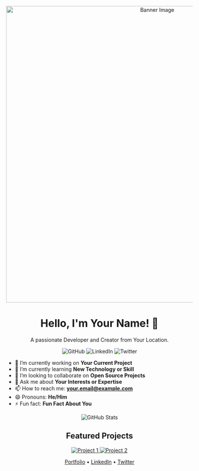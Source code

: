 <!-- Banner Image/Header -->
<p align="center">
  <img src="your-banner-image-url" alt="Banner Image" width="800">
</p>

<!-- Introduction -->
<h1 align="center">Hello, I'm Your Name! 👋</h1>
<p align="center">
  A passionate Developer and Creator from Your Location.
</p>

<!-- Badges (optional) -->
<p align="center">
  <img src="https://img.shields.io/badge/-GitHub-181717?style=flat&logo=GitHub&logoColor=white" alt="GitHub">
  <img src="https://img.shields.io/badge/-LinkedIn-0077B5?style=flat&logo=LinkedIn&logoColor=white" alt="LinkedIn">
  <img src="https://img.shields.io/badge/-Twitter-1DA1F2?style=flat&logo=Twitter&logoColor=white" alt="Twitter">
</p>

<!-- About Me -->
- 🔭 I’m currently working on **Your Current Project**
- 🌱 I’m currently learning **New Technology or Skill**
- 👯 I’m looking to collaborate on **Open Source Projects**
- 💬 Ask me about **Your Interests or Expertise**
- 📫 How to reach me: **your.email@example.com**
- 😄 Pronouns: **He/Him**
- ⚡ Fun fact: **Fun Fact About You**

<!-- My GitHub Stats (You can use GitHub Readme Stats: https://github.com/anuraghazra/github-readme-stats) -->
<p align="center">
  <img src="https://github-readme-stats.vercel.app/api?username=yourusername&show_icons=true&theme=dark" alt="GitHub Stats">
</p>

<!-- Featured Projects -->
<h2 align="center">Featured Projects</h2>
<p align="center">
  <a href="https://github.com/yourusername/project1">
    <img src="https://github-readme-stats.vercel.app/api/pin/?username=yourusername&repo=project1&theme=dark" alt="Project 1">
  </a>
  <a href="https://github.com/yourusername/project2">
    <img src="https://github-readme-stats.vercel.app/api/pin/?username=yourusername&repo=project2&theme=dark" alt="Project 2">
  </a>
</p>

<!-- Footer -->
<p align="center">
  <a href="https://yourwebsite.com">Portfolio</a> •
  <a href="https://linkedin.com/in/yourusername">LinkedIn</a> •
  <a href="https://twitter.com/yourusername">Twitter</a>
</p>
